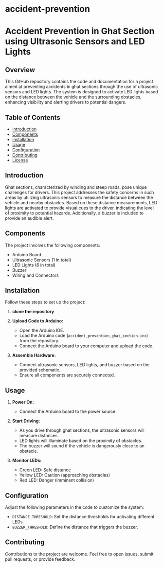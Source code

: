# accident-prevention
# Accident Prevention in Ghat Section using Ultrasonic Sensors and LED Lights

## Overview

This GitHub repository contains the code and documentation for a project aimed at preventing accidents in ghat sections through the use of ultrasonic sensors and LED lights. The system is designed to activate LED lights based on the distance between the vehicle and the surrounding obstacles, enhancing visibility and alerting drivers to potential dangers.

## Table of Contents

- [Introduction](#introduction)
- [Components](#components)
- [Installation](#installation)
- [Usage](#usage)
- [Configuration](#configuration)
- [Contributing](#contributing)
- [License](#license)

## Introduction

Ghat sections, characterized by winding and steep roads, pose unique challenges for drivers. This project addresses the safety concerns in such areas by utilizing ultrasonic sensors to measure the distance between the vehicle and nearby obstacles. Based on these distance measurements, LED lights are activated to provide visual cues to the driver, indicating the level of proximity to potential hazards. Additionally, a buzzer is included to provide an audible alert.

## Components

The project involves the following components:

- Arduino Board
- Ultrasonic Sensors (1 in total)
- LED Lights (6 in total)
- Buzzer
- Wiring and Connectors

## Installation

Follow these steps to set up the project:

1. **clone the repository**

2. **Upload Code to Arduino:**
   - Open the Arduino IDE.
   - Load the Arduino code (`accident_prevention_ghat_section.ino`) from the repository.
   - Connect the Arduino board to your computer and upload the code.

3. **Assemble Hardware:**
   - Connect ultrasonic sensors, LED lights, and buzzer based on the provided schematic.
   - Ensure all components are securely connected.

## Usage

1. **Power On:**
   - Connect the Arduino board to the power source.

2. **Start Driving:**
   - As you drive through ghat sections, the ultrasonic sensors will measure distances.
   - LED lights will illuminate based on the proximity of obstacles.
   - The buzzer will sound if the vehicle is dangerously close to an obstacle.

3. **Monitor LEDs:**
   - Green LED: Safe distance
   - Yellow LED: Caution (approaching obstacles)
   - Red LED: Danger (imminent collision)

## Configuration

Adjust the following parameters in the code to customize the system:

- `DISTANCE_THRESHOLD`: Set the distance thresholds for activating different LEDs.
- `BUZZER_THRESHOLD`: Define the distance that triggers the buzzer.

## Contributing

Contributions to the project are welcome. Feel free to open issues, submit pull requests, or provide feedback.

